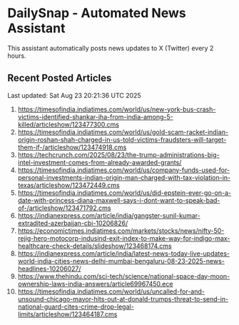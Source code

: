 # DailySnap - Automated News Assistant

This assistant automatically posts news updates to X (Twitter) every 2 hours.

## Recent Posted Articles

Last updated: Sat Aug 23 20:21:36 UTC 2025

1. https://timesofindia.indiatimes.com/world/us/new-york-bus-crash-victims-identified-shankar-jha-from-india-among-5-killed/articleshow/123477300.cms
2. https://timesofindia.indiatimes.com/world/us/gold-scam-racket-indian-origin-roshan-shah-charged-in-us-told-victims-fraudsters-will-target-them-if-/articleshow/123474918.cms
3. https://techcrunch.com/2025/08/23/the-trump-administrations-big-intel-investment-comes-from-already-awarded-grants/
4. https://timesofindia.indiatimes.com/world/us/company-funds-used-for-personal-investments-indian-origin-man-charged-with-tax-violation-in-texas/articleshow/123472449.cms
5. https://timesofindia.indiatimes.com/world/us/did-epstein-ever-go-on-a-date-with-princess-diana-maxwell-says-i-dont-want-to-speak-bad-of-/articleshow/123471792.cms
6. https://indianexpress.com/article/india/gangster-sunil-kumar-extradited-azerbaijan-cbi-10206826/
7. https://economictimes.indiatimes.com/markets/stocks/news/nifty-50-rejig-hero-motocorp-indusind-exit-index-to-make-way-for-indigo-max-healthcare-check-details/slideshow/123468174.cms
8. https://indianexpress.com/article/india/latest-news-today-live-updates-world-india-cities-news-delhi-mumbai-bengaluru-08-23-2025-news-headlines-10206027/
9. https://www.thehindu.com/sci-tech/science/national-space-day-moon-ownership-laws-india-answers/article69967450.ece
10. https://timesofindia.indiatimes.com/world/us/uncalled-for-and-unsound-chicago-mayor-hits-out-at-donald-trumps-threat-to-send-in-national-guard-cites-crime-drop-legal-limits/articleshow/123464187.cms
